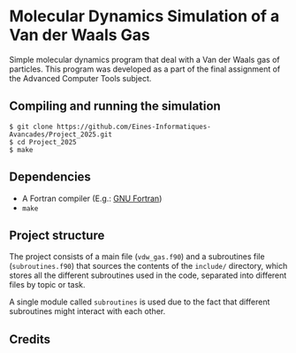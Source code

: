# Molecular Dynamics Simulation of a Van der Waals Gas

Simple molecular dynamics program that deal with a Van der Waals gas of
particles. This program was developed as a part of the final assignment of the
Advanced Computer Tools subject.

## Compiling and running the simulation

```
$ git clone https://github.com/Eines-Informatiques-Avancades/Project_2025.git
$ cd Project_2025
$ make
```

## Dependencies

- A Fortran compiler (E.g.: [GNU Fortran](https://gcc.gnu.org/fortran/))
- `make`

## Project structure

The project consists of a main file (`vdw_gas.f90`) and a subroutines file
(`subroutines.f90`) that sources the contents of the `include/` directory, which
stores all the different subroutines used in the code, separated into different
files by topic or task.

A single module called `subroutines` is used due to the fact that different
subroutines might interact with each other.

## Credits
